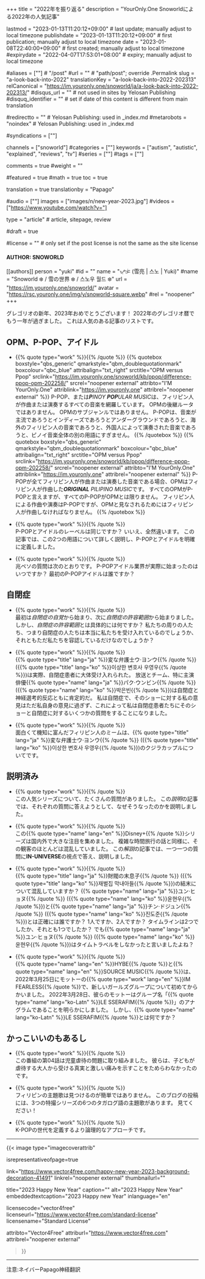 +++
title = "2022年を振り返る"
description = "YourOnly.One Snoworldによる2022年の人気記事"

lastmod = "2023-01-13T11:20:12+09:00"                 # last update; manually adjust to local timezone
publishdate = "2023-01-13T11:20:12+09:00"             # first publication; manually adjust to local timezone
date = "2023-01-08T22:40:00+09:00"                    # first created; manually adjust to local timezone
#expirydate = "2022-04-07T17:53:01+08:00"              # expiry; manually adjust to local timezone

#aliases = [""]                                        # "/post"
#url = ""                                              # "path/post"; override .Permalink
slug = "a-look-back-into-2022"
translationKey = "a-look-back-into-2022-202313"
relCanonical = "https://im.youronly.one/snoworld/ja/a-look-back-into-2022-202313/"
#disqus_url = ""                                       # not used in sites by Yelosan Publishing
#disquq_identifier = ""                                # set if date of this content is different from main translation

#redirectto = ""                                       # Yelosan Publishing: used in _index.md
#metarobots = "noindex"                                # Yelosan Publishing: used in _index.md

#syndications = [""]

channels = ["snoworld"]
#categories = [""]
keywords = ["autism", "autistic", "explained", "reviews", "tv"]
#series = [""]
#tags = [""]

comments = true
#weight = ""

#featured = true
#math = true
toc = true

translation = true
translationby = "Papago"

#audio = [""]
images = ["images/n/new-year-2023.jpg"]
#videos = ["https://www.youtube.com/watch?v="]

type = "article"                                             # article, sitepage, review

#draft = true

#license = ""                                          # only set if the post license is not the same as the site license

#### AUTHOR: SNOWORLD ####
[[authors]]
  person = "yuki"
  #id = ""
  name = "ᜌᜓᜃᜒ (雪亮 | 스노 | Yuki)"
  #name = "Snoworld ❄️ / 雪の世界 ❄️ / 스노우 월드 ❄️"
  url = "https://im.youronly.one/snoworld/"
  avatar = "https://rsc.youronly.one/img/y/snoworld-square.webp"
  #rel = "noopener"
+++

グレゴリオの新年、2023年おめでとうございます！ 2022年のグレゴリオ暦でもう一年が過ぎました。 これは人気のある記事のリストです。

<!--more-->

## OPM、P-POP、アイドル

- {{% quote type="work" %}}[](ppop-vs-opm){{% /quote %}}
{{% quotebox boxstyle="qbs_generic" qmarkstyle="qbm_doublequotationmark" boxcolour="qbc_blue" attribalign="txt_right" srctitle="OPM versus Ppop" srclink="https://im.youronly.one/snoworld/kb/ppop/difference-ppop-opm-202258/" srcrel="noopener external" attribto="I'M YourOnly.One" attriblink="https://im.youronly.one" attribrel="noopener external" %}}
<span lang="en-PH">P-POP</span>、または<span lang="en-PH">***P**INOY **POP**ULAR MUSIC*</span>は、フィリピン人が作曲または演奏するすべての音楽を網羅しています。 <span lang="en-PH">OPM</span>の後継ルータではありません。 <span lang="en-PH">OPM</span>のサブジャンルではありません。 <span lang="en-PH">P-POP</span>は、音楽が主流であろうとインディーズであろうとアンダーグラウンドであろうと、海外のフィリピン人の音楽であろうと、外国人によって演奏された音楽であろうと、ピノイ音楽全体の別の用語にすぎません。
{{% /quotebox %}}
{{% quotebox boxstyle="qbs_generic" qmarkstyle="qbm_doublequotationmark" boxcolour="qbc_blue" attribalign="txt_right" srctitle="OPM versus Ppop" srclink="https://im.youronly.one/snoworld/kb/ppop/difference-ppop-opm-202258/" srcrel="noopener external" attribto="I'M YourOnly.One" attriblink="https://im.youronly.one" attribrel="noopener external" %}}
<span lang="en-PH">P-POP</span>が全てフィリピン人が作曲または演奏した音楽である場合、<span lang="en-PH">OPM</span>はフィリピン人が作曲した<span lang="en-PH">***ORIGINAL** PILIPINO MUSIC*</span>です。 すべての<span lang="en-PH">OPM</span>が<span lang="en-PH">P-POP</span>と言えますが、すべての<span lang="en-PH">P-POP</span>が<span lang="en-PH">OPM</span>とは限りません。 フィリピン人による作曲や演奏は<span lang="en-PH">P-POP</span>ですが、<span lang="en-PH">OPM</span>と見なされるためにはフィリピン人が作曲しなければなりません。
{{% /quotebox %}}

- {{% quote type="work" %}}[](ppop-vs-idols){{% /quote %}}\
  <span lang="en-PH">P-POP</span>とアイドルのレーベルは同じですか？ いいえ、全然違います。 この記事では、この2つの用語について詳しく説明し、<span lang="en-PH">P-POP</span>とアイドルを明確に定義しました。

- {{% quote type="work" %}}[](ppop-idols){{% /quote %}}\
  兆ペソの質問は次のとおりです。 <span lang="en-PH">P-POP</span>アイドル業界が実際に始まったのはいつですか？ 最初の<span lang="en-PH">P-POP</span>アイドルは誰ですか？

## 自閉症

- {{% quote type="work" %}}[](20220717-what-is-autism-acceptance){{% /quote %}}\
  最初は*自閉症の自覚*から始まり、次に*自閉症の許容範囲*から始まりました。 しかし、*自閉症の許容範囲*とは具体的には何ですか？ 私たちの周りの人たち、つまり自閉症の人たちは本当に私たちを受け入れているのでしょうか、それともただ私たちを容認しているだけなのでしょうか？

- {{% quote type="work" %}}[](20220920-extraordinary-attorney-woo-and-autism){{% /quote %}}\
  {{% quote type="title" lang="ja" %}}変な弁護士ウ·ヨンウ{{% /quote %}} ({{% quote type="title" lang="ko" %}}이상한 변호사 우영우{{% /quote %}})は実際、自閉症患者に大体受け入れられた。 放送とチーム、特に主演俳優{{% quote type="name" lang="ja" %}}パク·ウンビン{{% /quote %}} ({{% quote type="name" lang="ko" %}}박은빈{{% /quote %}})は自閉症と神経選考的反応ともに肯定的だ。 私は自閉症で、そのショーに対する私の意見はただ私自身の意見に過ぎず、これによって私は自閉症患者たちにそのショーと自閉症に対するいくつかの質問をすることになりました。

- {{% quote type="work" %}}[](20220817-whale-couple-filipino-memes){{% /quote %}}\
  面白くて機知に富んだフィリピン人のミームは、{{% quote type="title" lang="ja" %}}変な弁護士ウ·ヨンウ{{% /quote %}} ({{% quote type="title" lang="ko" %}}이상한 변호사 우영우{{% /quote %}})のクジラカップルについてです。

## 説明済み

- {{% quote type="work" %}}[](20220211-all-of-us-are-dead-explained){{% /quote %}}\
  この人気シリーズについて、たくさんの質問がありました。 この*説明*の記事では、それぞれの質問に答えようとして、なぜそうなったのかを説明しました。

- {{% quote type="work" %}}[](20220426-grid-explained){{% /quote %}}\
  この{{% quote type="name" lang="en" %}}Disney+{{% /quote %}}シリーズは国内外で大きな注目を集めました。 複雑な時間旅行の話と同様に、その観客のほとんどは混乱していました。 この*解説*の記事では、一つ一つの質問に**IN-UNIVERSE**の視点で答え、説明しました。

- {{% quote type="work" %}}[](20221226-reborn-rich-explained){{% /quote %}}\
  {{% quote type="title" lang="ja" %}}財閥の末息子{{% /quote %}} ({{% quote type="title" lang="ko" %}}재벌집 막내아들{{% /quote %}})の結末について混乱していますか？ {{% quote type="name" lang="ja" %}}ユン·ヒョヌ{{% /quote %}} ({{% quote type="name" lang="ko" %}}윤현우{{% /quote %}})と{{% quote type="name" lang="ja" %}}チン·ドジュン{{% /quote %}} ({{% quote type="name" lang="ko" %}}진도준{{% /quote %}})とは正確には誰ですか？ 1人ですか、2人ですか？ タイムラインは2つでしたか、それとも1つでしたか？ でも{{% quote type="name" lang="ja" %}}ユン·ヒョヌ{{% /quote %}} ({{% quote type="name" lang="ko" %}}윤현우{{% /quote %}})はタイムトラベルをしなかったと言いましたよね？

- {{% quote type="work" %}}[](20220329-le-sserafim-the-name){{% /quote %}}\
  {{% quote type="name" lang="en" %}}HYBE{{% /quote %}}と{{% quote type="name" lang="en" %}}SOURCE MUSIC{{% /quote %}}は、2022年3月25日にモットーの{{% quote type="work" lang="en" %}}IM FEARLESS{{% /quote %}}で、新しいガールズグループについて初めてからかいました。 2022年3月28日、彼らのモットーはグループ名「{{% quote type="name" lang="ko-Latn" %}}LE SSERAFIM{{% /quote %}}」のアナグラムであることを明らかにしました。 しかし、{{% quote type="name" lang="ko-Latn" %}}LE SSERAFIM{{% /quote %}}とは何ですか？

## かっこいいのもあるし

- {{% quote type="work" %}}[](20220914-the-law-cafe-episode-04){{% /quote %}}\
  この番組の第04話は児童虐待の問題に取り組みました。 彼らは、子どもが虐待する大人から受ける真実と激しい痛みを示すことをためらわなかったのです。

- {{% quote type="work" %}}[](20220208-tagalog-tokusatsu-theme-songs){{% /quote %}}\
  フィリピンの主題歌は見つけるのが簡単ではありません。 このブログの投稿には、3つの特撮シリーズの6つのタガログ語の主題歌があります。 見てください！

- {{% quote type="work" %}}[](kpop-generations){{% /quote %}}\
  K-POPの世代を定義するより論理的なアプローチです。

---

{{< image
  type="imagecoverattrib"

  isrepresentativeofpage=true

  link="https://www.vector4free.com/happy-new-year-2023-background-decoration-41491"
  linkrel="noopener external"
  thumbnailurl=""

  title="2023 Happy New Year"
  caption=""
  alt="2023 Happy New Year"
  embeddedtextcaption="2023 Happy new Year"
  inlanguage="en"

  licensecode="vector4free"
  licenseurl="https://www.vector4free.com/standard-license"
  licensename="Standard License"

  attribto="Vector4Free"
  attriburl="https://www.vector4free.com"
  attribrel="noopener external"
>}}

---

注意:ネイバーPapago神経翻訳

